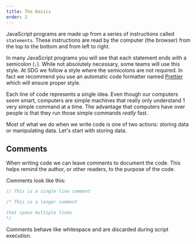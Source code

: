 ```yaml
---
title: The Basics
order: 2
---
```


JavaScript programs are made up from a series of instructions called
`statements`. These instructions are read by the computer (the browser) from the
top to the bottom and from left to right.

In many JavaScript programs you will see that each statement ends with a
semicolon (`;`). While not absolutely necessary, some teams will use this style.
At SDG we follow a style where the semicolons are not required. In fact we
recommend you use an automatic code formatter named
[Prettier](https://prettier.io/) which will ensure proper style.

Each line of code represents a single idea. Even though our computers _seem_
smart, computers are simple machines that really only understand 1 very simple
command at a time. The advantage that computers have over people is that they
run those simple commands _really_ fast.

Most of what we do when we write code is one of two actions: storing data or
manipulating data. Let's start with storing data.

## Comments

When writing code we can leave comments to document the code. This helps remind
the author, or other readers, to the purpose of the code.

Comments look like this:

```javascript
// This is a single line comment

/* This is a longer comment

that spans multiple lines
*/
```

Comments behave like whitespace and are discarded during script execution.
